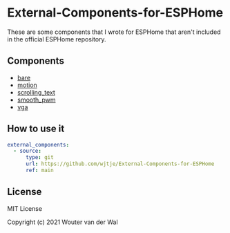 # External-Components-for-ESPHome

These are some components that I wrote for ESPHome that aren't included in the official ESPHome repository.

## Components

- [bare](components/bare)
- [motion](components/motion)
- [scrolling_text](components/scrolling_text)
- [smooth_pwm](components/smooth_pwm)
- [vga](components/vga)

## How to use it

```yaml
external_components:
  - source:
      type: git
      url: https://github.com/wjtje/External-Components-for-ESPHome
      ref: main
```

## License

MIT License

Copyright (c) 2021 Wouter van der Wal
